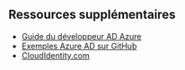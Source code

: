 ## Ressources supplémentaires

- [Guide du développeur AD Azure](active-directory-developers-guide.md)
- [Exemples Azure AD sur GitHub](https://github.com/AzureAdSamples)
- [CloudIdentity.com](https://cloudidentity.com)

<!---HONumber=July15_HO4-->